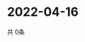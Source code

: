 # 2022-04-16
  共 0条

  <!-- BEGIN -->
  <!-- 最后更新时间Sat Apr 16 2022 11:05:01 GMT+0000 (Coordinated Universal Time) -->
  
  <!-- END -->
  
  